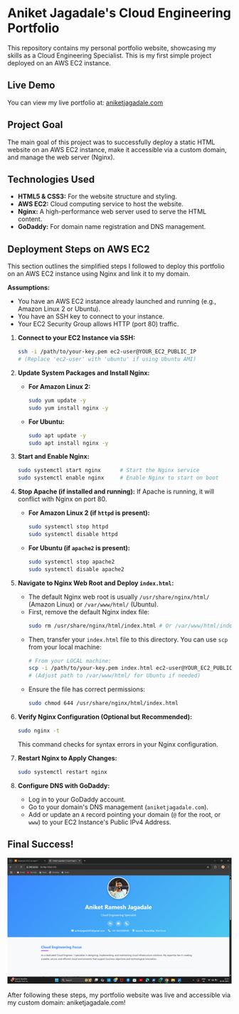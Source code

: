 # Aniket Jagadale's Cloud Engineering Portfolio

This repository contains my personal portfolio website, showcasing my skills as a Cloud Engineering Specialist. This is my first simple project deployed on an AWS EC2 instance.

## Live Demo

You can view my live portfolio at: [aniketjagadale.com](http://aniketjagadale.com/)

## Project Goal

The main goal of this project was to successfully deploy a static HTML website on an AWS EC2 instance, make it accessible via a custom domain, and manage the web server (Nginx).

## Technologies Used

*   **HTML5 & CSS3:** For the website structure and styling.
*   **AWS EC2:** Cloud computing service to host the website.
*   **Nginx:** A high-performance web server used to serve the HTML content.
*   **GoDaddy:** For domain name registration and DNS management.

## Deployment Steps on AWS EC2

This section outlines the simplified steps I followed to deploy this portfolio on an AWS EC2 instance using Nginx and link it to my domain.

**Assumptions:**
*   You have an AWS EC2 instance already launched and running (e.g., Amazon Linux 2 or Ubuntu).
*   You have an SSH key to connect to your instance.
*   Your EC2 Security Group allows HTTP (port 80) traffic.

1.  **Connect to your EC2 Instance via SSH:**
    ```bash
    ssh -i /path/to/your-key.pem ec2-user@YOUR_EC2_PUBLIC_IP
    # (Replace 'ec2-user' with 'ubuntu' if using Ubuntu AMI)
    ```

2.  **Update System Packages and Install Nginx:**
    *   **For Amazon Linux 2:**
        ```bash
        sudo yum update -y
        sudo yum install nginx -y
        ```
    *   **For Ubuntu:**
        ```bash
        sudo apt update -y
        sudo apt install nginx -y
        ```

3.  **Start and Enable Nginx:**
    ```bash
    sudo systemctl start nginx      # Start the Nginx service
    sudo systemctl enable nginx     # Enable Nginx to start on boot
    ```

4.  **Stop Apache (if installed and running):**
    If Apache is running, it will conflict with Nginx on port 80.
    *   **For Amazon Linux 2 (if `httpd` is present):**
        ```bash
        sudo systemctl stop httpd
        sudo systemctl disable httpd
        ```
    *   **For Ubuntu (if `apache2` is present):**
        ```bash
        sudo systemctl stop apache2
        sudo systemctl disable apache2
        ```

5.  **Navigate to Nginx Web Root and Deploy `index.html`:**
    *   The default Nginx web root is usually `/usr/share/nginx/html/` (Amazon Linux) or `/var/www/html/` (Ubuntu).
    *   First, remove the default Nginx index file:
        ```bash
        sudo rm /usr/share/nginx/html/index.html # Or /var/www/html/index.nginx-debian.html for Ubuntu
        ```
    *   Then, transfer your `index.html` file to this directory. You can use `scp` from your local machine:
        ```bash
        # From your LOCAL machine:
        scp -i /path/to/your-key.pem index.html ec2-user@YOUR_EC2_PUBLIC_IP:/usr/share/nginx/html/
        # (Adjust path to /var/www/html/ for Ubuntu if needed)
        ```
    *   Ensure the file has correct permissions:
        ```bash
        sudo chmod 644 /usr/share/nginx/html/index.html
        ```

6.  **Verify Nginx Configuration (Optional but Recommended):**
    ```bash
    sudo nginx -t
    ```
    This command checks for syntax errors in your Nginx configuration.

7.  **Restart Nginx to Apply Changes:**
    ```bash
    sudo systemctl restart nginx
    ```

8.  **Configure DNS with GoDaddy:**
    *   Log in to your GoDaddy account.
    *   Go to your domain's DNS management (`aniketjagadale.com`).
    *   Add or update an `A` record pointing your domain (`@` for the root, or `www`) to your EC2 Instance's Public IPv4 Address.

## Final Success!
![](/success_image.png)


After following these steps, my portfolio website was live and accessible via my custom domain: aniketjagadale.com!